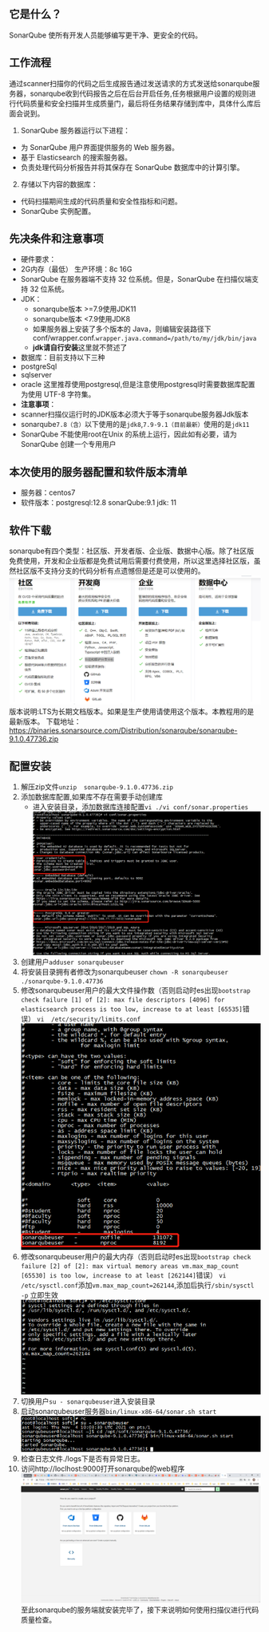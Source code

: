 ## 它是什么？
SonarQube 使所有开发人员能够编写更干净、更安全的代码。
## 工作流程
通过scanner扫描你的代码之后生成报告通过发送请求的方式发送给sonarqube服务器，sonarqube收到代码报告之后在后台开启任务,任务根据用户设置的规则进行代码质量和安全扫描并生成质量门，最后将任务结果存储到库中，具体什么库后面会说到。
1. SonarQube 服务器运行以下进程：
 *  为 SonarQube 用户界面提供服务的 Web 服务器。
  * 基于 Elasticsearch 的搜索服务器。
 * 负责处理代码分析报告并将其保存在 SonarQube 数据库中的计算引擎。

2. 存储以下内容的数据库：
 * 代码扫描期间生成的代码质量和安全性指标和问题。
 * SonarQube 实例配置。

## 先决条件和注意事项
* 硬件要求：
 *  2G内存（最低） 生产环境：8c 16G
 *  SonarQube 在服务器端不支持 32 位系统。但是，SonarQube 在扫描仪端支持 32 位系统。
* JDK：
  * sonarqube版本 >=7.9使用JDK11
  * sonarqube版本 <7.9使用JDK8
  * 如果服务器上安装了多个版本的 Java，则编辑安装路径下conf/wrapper.conf.`wrapper.java.command=/path/to/my/jdk/bin/java`
  * **jdk请自行安装**这里就不赘述了
* 数据库：目前支持以下三种
 *  postgreSql
 *  sqlserver
 *  oracle
 这里推荐使用postgresql,但是注意使用postgresql时需要数据库配置为使用 UTF-8 字符集。
* **注意事项**：
 * scanner扫描仪运行时的JDK版本必须大于等于sonarqube服务器Jdk版本
 * sonarqube`7.8（含）`以下使用的是`jdk8`,`7.9-9.1（目前最新）`使用的是`jdk11`
 * SonarQube 不能使用root在Unix 的系统上运行，因此如有必要，请为 SonarQube 创建一个专用用户

## 本次使用的服务器配置和软件版本清单
* 服务器：centos7
* 软件版本：postgresql:12.8 sonarQube:9.1 jdk: 11

## 软件下载
sonarqube有四个类型：社区版、开发者版、企业版、数据中心版。除了社区版免费使用，开发和企业版都是免费试用后需要付费使用，所以这里选择社区版，虽然社区版不支持分支的代码分析有点遗憾但是还是可以使用的。
![](./img/fun-difference.jpg)
版本说明:LTS为长期文档版本。如果是生产使用请使用这个版本。本教程用的是最新版本。
下载地址：https://binaries.sonarsource.com/Distribution/sonarqube/sonarqube-9.1.0.47736.zip

## 配置安装
1. 解压zip文件`unzip  sonarqube-9.1.0.47736.zip`
2. 添加数据库配置,如果库不存在需要手动创建库
	* 进入安装目录，添加数据库连接配置`vi ./vi conf/sonar.properties `
	![](./img/vi-conf.jpg)
3. 创建用户`adduser sonarqubeuser`
4. 将安装目录拥有者修改为sonarqubeuser `chown -R sonarqubeuser ./sonarqube-9.1.0.47736`  
5. 修改sonarqubeuser用户的最大文件操作数（否则启动时es出现`bootstrap check failure [1] of [2]: max file descriptors [4096] for elasticsearch process is too low, increase to at least [65535]`错误）
	`vi  /etc/security/limits.conf`
	![](./img/vi-limit.png)
6. 修改sonarqubeuser用户的最大内存（否则启动时es出现`bootstrap check failure [2] of [2]: max virtual memory areas vm.max_map_count [65530] is too low, increase to at least [262144]`错误）
	`vi /etc/sysctl.conf`添加`vm.max_map_count=262144`,添加后执行`/sbin/sysctl -p` 立即生效
    ![](./img/vi-memory.png)
7. 切换用户`su - sonarqubeuser`进入安装目录
8. 启动sonarqubeuser服务器`bin/linux-x86-64/sonar.sh start`
![](./img/service-start.jpg)
9. 检查日志文件./logs下是否有异常日志。
10. 访问http://loclhost:9000打开sonarqube的web程序
![](./img/sonarqube-web-page.jpg)
    至此sonarqube的服务端就安装完毕了，接下来说明如何使用扫描仪进行代码质量检查。

